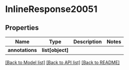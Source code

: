 # InlineResponse20051

## Properties
Name | Type | Description | Notes
------------ | ------------- | ------------- | -------------
**annotations** | **list[object]** |  | 

[[Back to Model list]](../README.md#documentation-for-models) [[Back to API list]](../README.md#documentation-for-api-endpoints) [[Back to README]](../README.md)



